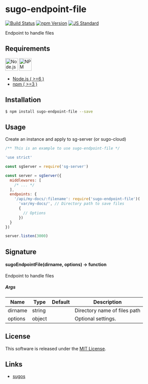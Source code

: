 sugo-endpoint-file
==========

<!---
This file is generated by ape-tmpl. Do not update manually.
--->

<!-- Badge Start -->
<a name="badges"></a>

[![Build Status][bd_travis_com_shield_url]][bd_travis_com_url]
[![npm Version][bd_npm_shield_url]][bd_npm_url]
[![JS Standard][bd_standard_shield_url]][bd_standard_url]

[bd_repo_url]: https://github.com/realglobe-Inc/sugo-endpoint-file
[bd_travis_url]: http://travis-ci.org/realglobe-Inc/sugo-endpoint-file
[bd_travis_shield_url]: http://img.shields.io/travis/realglobe-Inc/sugo-endpoint-file.svg?style=flat
[bd_travis_com_url]: http://travis-ci.com/realglobe-Inc/sugo-endpoint-file
[bd_travis_com_shield_url]: https://api.travis-ci.com/realglobe-Inc/sugo-endpoint-file.svg?token=aeFzCpBZebyaRijpCFmm
[bd_license_url]: https://github.com/realglobe-Inc/sugo-endpoint-file/blob/master/LICENSE
[bd_codeclimate_url]: http://codeclimate.com/github/realglobe-Inc/sugo-endpoint-file
[bd_codeclimate_shield_url]: http://img.shields.io/codeclimate/github/realglobe-Inc/sugo-endpoint-file.svg?style=flat
[bd_codeclimate_coverage_shield_url]: http://img.shields.io/codeclimate/coverage/github/realglobe-Inc/sugo-endpoint-file.svg?style=flat
[bd_gemnasium_url]: https://gemnasium.com/realglobe-Inc/sugo-endpoint-file
[bd_gemnasium_shield_url]: https://gemnasium.com/realglobe-Inc/sugo-endpoint-file.svg
[bd_npm_url]: http://www.npmjs.org/package/sugo-endpoint-file
[bd_npm_shield_url]: http://img.shields.io/npm/v/sugo-endpoint-file.svg?style=flat
[bd_standard_url]: http://standardjs.com/
[bd_standard_shield_url]: https://img.shields.io/badge/code%20style-standard-brightgreen.svg

<!-- Badge End -->


<!-- Description Start -->
<a name="description"></a>

Endpoint to handle files

<!-- Description End -->


<!-- Overview Start -->
<a name="overview"></a>



<!-- Overview End -->


<!-- Sections Start -->
<a name="sections"></a>

<!-- Section from "doc/guides/00.Requirements.md.hbs" Start -->

<a name="section-doc-guides-00-requirements-md"></a>
Requirements
-----

<a href="https://nodejs.org">
  <img src="https://realglobe-inc.github.io/sugos-assets/images/nodejs-banner.png"
       alt="Node.js"
       height="40"
       style="height:40px"
  /></a>
<a href="https://docs.npmjs.com/">
  <img src="https://realglobe-inc.github.io/sugos-assets/images/npm-banner.png"
       alt="NPM"
       height="40"
       style="height:40px"
  /></a>

+ [Node.js ( >=6 )][node_download_url]
+ [npm ( >=3 )][npm_url]

[node_download_url]: https://nodejs.org/en/download/
[npm_url]: https://docs.npmjs.com/


<!-- Section from "doc/guides/00.Requirements.md.hbs" End -->

<!-- Section from "doc/guides/01.Installation.md.hbs" Start -->

<a name="section-doc-guides-01-installation-md"></a>
Installation
-----

```bash
$ npm install sugo-endpoint-file --save
```


<!-- Section from "doc/guides/01.Installation.md.hbs" End -->

<!-- Section from "doc/guides/02.Usage.md.hbs" Start -->

<a name="section-doc-guides-02-usage-md"></a>
Usage
---------

Create an instance and apply to sg-server (or sugo-cloud)

```javascript
/** This is an example to use sugo-endpoint-file */

'use strict'

const sgServer = require('sg-server')

const server = sgServer({
  middlewares: [
    /* ... */
  ],
  endpoints: {
    '/api/my-docs/:filename': require('sugo-endpoint-file')(
      'var/my-docs/', // Directory path to save files
      {
        // Options
      })
  }
})

server.listen(3000)


```


<!-- Section from "doc/guides/02.Usage.md.hbs" End -->

<!-- Section from "doc/guides/03.Signature.md.hbs" Start -->

<a name="section-doc-guides-03-signature-md"></a>
Signature
-------

#### sugoEndpointFile(dirname, options) -> function

Endpoint to handle files

##### Args

| Name | Type | Default | Description |
| --- | ---- | --- | --- |
| dirname | string  |  | Directory name of files path |
| options | object  |  | Optional settings. |


<!-- Section from "doc/guides/03.Signature.md.hbs" End -->


<!-- Sections Start -->


<!-- LICENSE Start -->
<a name="license"></a>

License
-------
This software is released under the [MIT License](https://github.com/realglobe-Inc/sugo-endpoint-file/blob/master/LICENSE).

<!-- LICENSE End -->


<!-- Links Start -->
<a name="links"></a>

Links
------

+ [sugos](https://github.com/realglobe-Inc/sugos)

<!-- Links End -->

